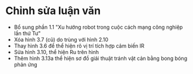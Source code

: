 # Chỉnh sửa luận văn

- Bổ sung phần 1.1 "Xu hướng robot trong cuộc cách mạng công nghiệp lần thứ Tư"
- Xóa hình 3.7 (cũ) do trùng với hình 2.10
- Thay hình 3.6 để thể hiện rõ vị trí tích hợp cảm biến IR
- Sửa hình 3.10, thể hiện Ru trên hình
- Thêm hình 3.13a thể hiện sơ đồ giải thuật tránh vật cản bằng bong bóng phản ứng
